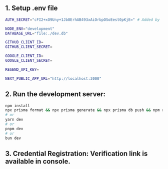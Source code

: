 ## 1. Setup .env file
```bash
AUTH_SECRET="cFI2+xO9Uny+1Jb8ErhAB493xAiOrbpOSoEest0pKjE=" # Added by `npx auth`. Read more: https://cli.authjs.dev

NODE_ENV="development"
DATABASE_URL="file:./dev.db"

GITHUB_CLIENT_ID=
GITHUB_CLIENT_SECRET=

GOOGLE_CLIENT_ID=
GOOGLE_CLIENT_SECRET=

RESEND_API_KEY=

NEXT_PUBLIC_APP_URL="http://localhost:3000"
```

## 2. Run the development server:
```bash
npm install
npx prisma format && npx prisma generate && npx prisma db push && npm run dev
# or
yarn dev
# or
pnpm dev
# or
bun dev
```

## 3. Credential Registration: Verification link is available in console.
